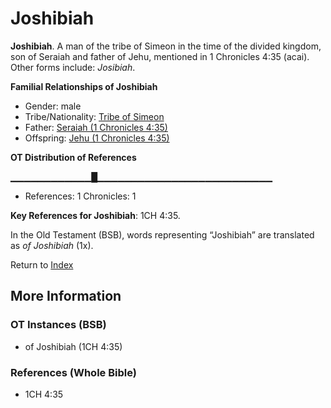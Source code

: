 # Joshibiah
**Joshibiah**. 
A man of the tribe of Simeon in the time of the divided kingdom, son of Seraiah and father of Jehu, mentioned in 1 Chronicles 4:35 (acai). 
Other forms include: 
*Josibiah*. 




**Familial Relationships of Joshibiah**


* Gender: male
* Tribe/Nationality: [Tribe of Simeon](../../../groups/md/acai/Simeon.md)
* Father: [Seraiah (1 Chronicles 4:35)](Seraiah.5.md)
* Offspring: [Jehu (1 Chronicles 4:35)](Jehu.4.md)


**OT Distribution of References**

▁▁▁▁▁▁▁▁▁▁▁▁█▁▁▁▁▁▁▁▁▁▁▁▁▁▁▁▁▁▁▁▁▁▁▁▁▁▁
* References: 1 Chronicles: 1



**Key References for Joshibiah**: 
1CH 4:35. 


In the Old Testament (BSB), words representing “Joshibiah” are translated as 
*of Joshibiah* (1x). 




Return to [Index](00-Index.md)

## More Information

### OT Instances (BSB)

* of Joshibiah (1CH 4:35)



### References (Whole Bible)

* 1CH 4:35



